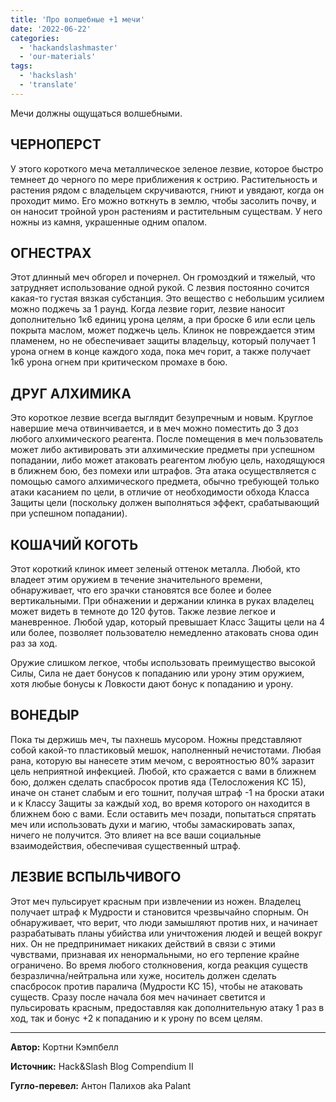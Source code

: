 ```yaml
---
title: 'Про волшебные +1 мечи'
date: '2022-06-22'
categories:
  - 'hackandslashmaster'
  - 'our-materials'
tags:
  - 'hackslash'
  - 'translate'
---
```


Мечи должны ощущаться волшебными.

## ЧЕРНОПЕРСТ

У этого короткого меча металлическое зеленое лезвие, которое быстро темнеет до черного по мере приближения к острию. Растительность и растения рядом с владельцем скручиваются, гниют и увядают, когда он проходит мимо. Его можно воткнуть в землю, чтобы засолить почву, и он наносит тройной урон растениям и растительным существам. У него ножны из камня, украшенные одним опалом.

## ОГНЕСТРАХ

Этот длинный меч обгорел и почернел. Он громоздкий и тяжелый, что затрудняет использование одной рукой. С лезвия постоянно сочится какая-то густая вязкая субстанция. Это вещество с небольшим усилием можно поджечь за 1 раунд. Когда лезвие горит, лезвие наносит дополнительно 1к6 единиц урона целям, а при броске 6 или если цель покрыта маслом, может поджечь цель. Клинок не повреждается этим пламенем, но не обеспечивает защиты владельцу, который получает 1 урона огнем в конце каждого хода, пока меч горит, а также получает 1к6 урона огнем при критическом промахе в бою.

## ДРУГ АЛХИМИКА

Это короткое лезвие всегда выглядит безупречным и новым. Круглое навершие меча отвинчивается, и в меч можно поместить до 3 доз любого алхимического реагента. После помещения в меч пользователь может либо активировать эти алхимические предметы при успешном попадании, либо может атаковать реагентом любую цель, находящуюся в ближнем бою, без помехи или штрафов. Эта атака осуществляется с помощью самого алхимического предмета, обычно требующей только атаки касанием по цели, в отличие от необходимости обхода Класса Защиты цели (поскольку должен выполняться эффект, срабатывающий при успешном попадании).

## КОШАЧИЙ КОГОТЬ

Этот короткий клинок имеет зеленый оттенок металла. Любой, кто владеет этим оружием в течение значительного времени, обнаруживает, что его зрачки становятся все более и более вертикальными. При обнажении и держании клинка в руках владелец может видеть в темноте до 120 футов. Также лезвие легкое и маневренное. Любой удар, который превышает Класс Защиты цели на 4 или более, позволяет пользователю немедленно атаковать снова один раз за ход.

Оружие слишком легкое, чтобы использовать преимущество высокой Силы, Сила не дает бонусов к попаданию или урону этим оружием, хотя любые бонусы к Ловкости дают бонус к попаданию и урону.

## ВОНЕДЫР

Пока ты держишь меч, ты пахнешь мусором. Ножны представляют собой какой-то пластиковый мешок, наполненный нечистотами. Любая рана, которую вы нанесете этим мечом, с вероятностью 80% заразит цель неприятной инфекцией. Любой, кто сражается с вами в ближнем бою, должен сделать спасбросок против яда (Телосложения КС 15), иначе он станет слабым и его тошнит, получая штраф -1 на броски атаки и к Классу Защиты за каждый ход, во время которого он находится в ближнем бою с вами. Если оставить меч позади, попытаться спрятать меч или использовать духи и магию, чтобы замаскировать запах, ничего не получится. Это влияет на все ваши социальные взаимодействия, обеспечивая существенный штраф.

## ЛЕЗВИЕ ВСПЫЛЬЧИВОГО

Этот меч пульсирует красным при извлечении из ножен. Владелец получает штраф к Мудрости и становится чрезвычайно спорным. Он обнаруживает, что верит, что люди замышляют против них, и начинает разрабатывать планы убийства или уничтожения людей и вещей вокруг них. Он не предпринимает никаких действий в связи с этими чувствами, признавая их ненормальными, но его терпение крайне ограничено. Во время любого столкновения, когда реакция существ безразлична/нейтральна или хуже, носитель должен сделать спасбросок против паралича (Мудрости КС 15), чтобы не атаковать существ. Сразу после начала боя меч начинает светится и пульсировать красным, предоставляя как дополнительную атаку 1 раз в ход, так и бонус +2 к попаданию и к урону по всем целям.

---

**Автор:** Кортни Кэмпбелл

**Источник:** Hack&Slash Blog Compendium II

**Гугло-перевел:** Антон Палихов aka Palant
